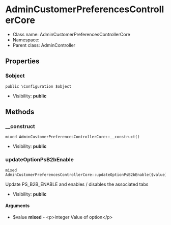 AdminCustomerPreferencesControllerCore
===============






* Class name: AdminCustomerPreferencesControllerCore
* Namespace: 
* Parent class: AdminController





Properties
----------


### $object

    public \Configuration $object





* Visibility: **public**


Methods
-------


### __construct

    mixed AdminCustomerPreferencesControllerCore::__construct()





* Visibility: **public**




### updateOptionPsB2bEnable

    mixed AdminCustomerPreferencesControllerCore::updateOptionPsB2bEnable($value)

Update PS_B2B_ENABLE and enables / disables the associated tabs



* Visibility: **public**


#### Arguments
* $value **mixed** - &lt;p&gt;integer Value of option&lt;/p&gt;


